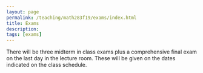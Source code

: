 ```yaml
---
layout: page
permalink: /teaching/math283f19/exams/index.html
title: Exams
description: 
tags: [exams]
---
```



There will be three midterm in class exams plus a comprehensive final exam on the last day in the lecture room. These will be given on the dates indicated on the class schedule. 
 







